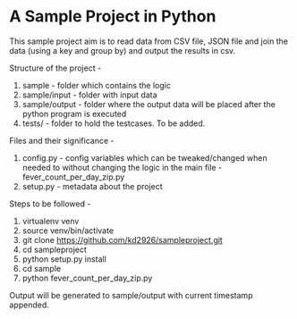# A Sample Project in Python

This sample project aim is to read data from CSV file, JSON file and join the data (using a key and group by) and output the results in csv. 

Structure of the project - 
  1. sample - folder which contains the logic 
  2. sample/input - folder with input data 
  3. sample/output - folder where the output data will be placed after the python program is executed
  4. tests/ - folder to hold the testcases. To be added.

Files and their significance - 
  1. config.py - config variables which can be tweaked/changed when needed to without changing the logic in the main file - fever_count_per_day_zip.py
  2. setup.py - metadata about the project

Steps to be followed -
  1. virtualenv venv
  2. source venv/bin/activate
  3. git clone https://github.com/kd2926/sampleproject.git
  2. cd sampleproject
  3. python setup.py install 
  4. cd sample 
  5. python fever_count_per_day_zip.py
 
 Output will be generated to sample/output with current timestamp appended.
